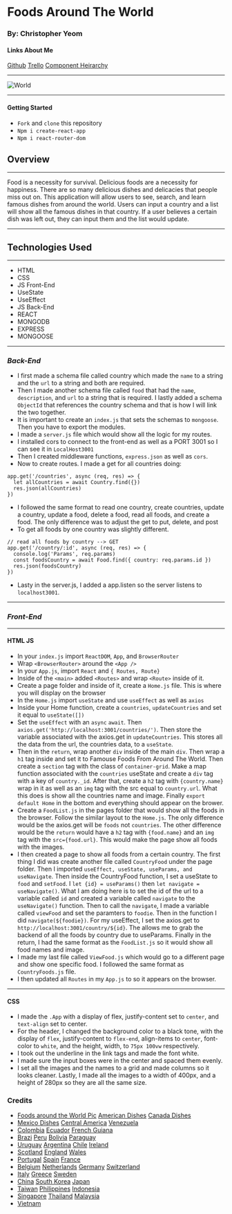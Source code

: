 # Foods Around The World

### By: Christopher Yeom

#### Links About Me

[Github](https://github.com/Cyeom97/Foods-Around-The-World) [Trello](https://trello.com/b/BCrxqu82/foods-around-the-world) [Component Heirarchy](https://lucid.app/lucidchart/8fb6d955-c341-4307-ad7c-81ef31cf3521/edit?beaconFlowId=56E923C1BE354759&invitationId=inv_69f5dce2-b1d2-4b2e-b2ff-0e288157c78c&page=0_0#)

---

![World](https://cdn.tasteatlas.com/static/map_entire2.png)

---

#### **Getting Started**

- `Fork` and `clone` this repository
- `Npm i create-react-app`
- `Npm i react-router-dom`

## **Overview**

---

Food is a necessity for survival. Delicious foods are a necessity for happiness. There are so many delicious dishes and delicacies that people miss out on. This application will allow users to see, search, and learn famous dishes from around the world. Users can input a country and a list will show all the famous dishes in that country. If a user believes a certain dish was left out, they can input them and the list would update.

---

## Technologies Used

---

- HTML
- CSS
- JS Front-End
- UseState
- UseEffect
- JS Back-End
- REACT
- MONGODB
- EXPRESS
- MONGOOSE

---

### _Back-End_

- I first made a schema file called country which made the `name` to a string and the `url` to a string and both are required.
- Then I made another schema file called `food` that had the `name`, `description`, and `url` to a string that is required. I lastly added a schema `ObjectId` that references the country schema and that is how I will link the two together.
- It is important to create an `index.js` that sets the schemas to `mongoose`. Then you have to export the modules.
- I made a `server.js` file which would show all the logic for my routes.
- I installed cors to connect to the front-end as well as a PORT 3001 so I can see it in `LocalHost3001`
- Then I created middleware functions, `express.json` as well as `cors`.
- Now to create routes. I made a get for all countries doing:

```
app.get('/countries', async (req, res) => {
  let allCountries = await Country.find({})
  res.json(allCountries)
})
```

- I followed the same format to read one country, create countries, update a country, update a food, delete a food, read all foods, and create a food. The only difference was to adjust the get to put, delete, and post
- To get all foods by one country was slightly different.

```
// read all foods by country --> GET
app.get('/country/:id', async (req, res) => {
  console.log('Params', req.params)
  const foodsCountry = await Food.find({ country: req.params.id })
  res.json(foodsCountry)
})
```

- Lasty in the server.js, I added a app.listen so the server listens to `localhost3001`.

---

### _Front-End_

---

#### HTML JS

- In your `index.js` import `ReactDOM`, `App`, and `BrowserRouter`
- Wrap `<BrowserRouter>` around the `<App />`
- In your `App.js`, import `React` and `{ Routes, Route}`
- Inside of the `<main>` added `<Routes>` and wrap `<Route>` inside of it.
- Create a page folder and inside of it, create a `Home.js` file. This is where you will display on the browser
- In the `Home.js` import `useState` and use `useEffect` as well as `axios`
- Inside your Home function, create a `countries`, `updateCountries` and set it equal to `useState([])`
- Set the `useEffect` with an `async` `await`. Then `axios.get('http://localhost:3001/countries/')`. Then store the variable associated with the axios.get in `updateCountries`. This stores all the data from the url, the countries data, to a `useState`.
- Then in the `return`, wrap another `div` inside of the main `div`. Then wrap a `h1` tag inside and set it to Famouse Foods From Around The World. Then create a `section` tag with the class of `container-grid`. Make a map function associated with the `countries` useState and create a `div` tag with a key of `country._id`. After that, create a `h2` tag with `{country.name}` wrap in it as well as an `img` tag with the src equal to `country.url`. What this does is show all the countries name and image. Finally `export default Home` in the bottom and everything should appear on the brower.
- Create a `FoodList.js` in the pages folder that would show all the foods in the browser. Follow the similar layout to the `Home.js`. The only difference would be the axios.get will be `foods` not `countries`. The other difference would be the `return` would have a `h2` tag with `{food.name}` and an `img` tag with the `src={food.url}`. This would make the page show all foods with the images.
- I then created a page to show all foods from a certain country. The first thing I did was create another file called `CountryFood` under the page folder. Then I imported `useEffect, useState, useParams, and useNavigate`. Then inside the CountryFood function, I set a useState to `food` and `setFood`. I `let {id} = useParams()` then `let navigate = useNavigate()`. What I am doing here is to set the id of the url to a variable called `id` and created a variable called `navigate` to the `useNavigate()` function. Then to call the `navigate`, I made a variable called `viewFood` and set the paramters to `foodie`. Then in the function I did `navigate(${foodie})`. For my useEffect, I set the axios.get to `http://localhost:3001/country/${id}`. The allows me to grab the backend of all the foods by country due to useParams. Finally in the return, I had the same format as the `FoodList.js` so it would show all food names and image.
- I made my last file called `ViewFood.js` which would go to a different page and show one specific food. I followed the same format as `CountryFoods.js` file.
- I then updated all `Routes` in my `App.js` to so it appears on the browser.

---

#### CSS

- I made the `.App` with a display of flex, justify-content set to `center`, and `text-align` set to center.
- For the header, I changed the background color to a black tone, with the display of `flex`, justify-content to `flex-end`, align-items to `center`, font-color to `white`, and the height, width, to `75px 100vw` respectively.
- I took out the underline in the link tags and made the font white.
- I made sure the input boxes were in the center and spaced them evenly.
- I set all the images and the names to a grid and made columns so it looks cleaner. Lastly, I made all the images to a width of 400px, and a height of 280px so they are all the same size.

### Credits

- [Foods around the World Pic](https://www.google.com/imgres?imgurl=https%3A%2F%2Fcdn.tasteatlas.com%2Fstatic%2Fmap_entire2.png&imgrefurl=https%3A%2F%2Fwww.tasteatlas.com%2F&tbnid=i0CbtQsNU31JhM&vet=12ahUKEwiDvtzJke36AhWHmVMKHU2wBe4QMygBegUIARDsAQ..i&docid=jLTNouDQOj2a-M&w=1500&h=786&q=foods%20around%20the%20world&ved=2ahUKEwiDvtzJke36AhWHmVMKHU2wBe4QMygBegUIARDsAQ)
  [American Dishes](https://www.cnn.com/travel/article/american-food-dishes/index.html)
  [Canada Dishes](https://www.hostelworld.com/blog/best-traditional-canadian-food/)
- [Mexico Dishes](https://www.bbcgoodfood.com/howto/guide/top-10-foods-try-mexico)
  [Central America](https://www.spanish.academy/blog/11-traditional-foods-from-central-america-and-south-america/)
  [Venezuela](https://nomadparadise.com/venezuelan-food/)
- [Colombia](https://nomadparadise.com/colombian-food/)
  [Ecuador](https://traveladdicts.net/10-ecuadorian-food-dishes-not-to-miss/)
  [French Guiana](https://aroundtheworldin80cuisinesblog.wordpress.com/2018/12/23/76-guyana-suriname-and-french-guiana/)
- [Brazi](https://www.rainforestcruises.com/guides/traditional-brazilian-food)
  [Peru](https://www.seriouseats.com/essential-peruvian-cuisine)
  [Bolivia](https://www.rainforestcruises.com/guides/bolivian-food)
  [Paraguay](https://nomadparadise.com/paraguayan-food/)
- [Uruguay](https://nomadparadise.com/uruguayan-food/)
  [Argentina](https://www.bbcgoodfood.com/howto/guide/top-10-foods-try-argentina)
  [Chile](https://www.authenticfoodquest.com/10-popular-chilean-dishes-worth-trying/)
  [Ireland](https://www.bbcgoodfood.com/howto/guide/top-10-foods-try-ireland)
- [Scotland](https://www.bbcgoodfood.com/howto/guide/top-10-foods-try-scotland)
  [England](https://www.twinenglishcentres.com/blog/7-traditional-british-dishes-you-need-to-try)
  [Wales](https://www.bbcgoodfood.com/howto/guide/top-10-foods-try-wales)
- [Portugal](https://www.afar.com/magazine/iconic-portuguese-dishes-and-where-to-try-them)
  [Spain](https://www.bbcgoodfood.com/howto/guide/top-10-foods-try-spain)
  [France](https://learnfrenchinvancouver.com/blog/top-10-french-dishes/)
- [Belgium](https://traveltriangle.com/blog/belgium-food/#:~:text=Belgium%20is%20famous%20for%20waffles,go%20along%20with%20Belgian%20beer.)
  [Netherlands](https://www.eurotunnel.com/uk/holiday-ideas/top-ten-traditional-dutch-foods/)
  [Germany](https://www.expatrio.com/living-germany/german-culture/german-food)
  [Switzerland](https://studyinginswitzerland.com/swiss-cuisine-traditional-food-to-try/)
- [Italy](hotelmousai.com/blog/dining/top-10-traditional-foods-in-italy)
  [Greece](https://www.bbcgoodfood.com/howto/guide/top-10-dishes-try-greece)
  [Sweden](https://nomadparadise.com/swedish-food/)
- [China](https://www.hotelmousai.com/blog/dining/the-10-most-popular-dishes-in-china)
  [South Korea](https://www.hotels.com/go/south-korea/great-korean-dishes)
  [Japan](https://www.willflyforfood.net/the-ultimate-japanese-food-guide-what-to-eat-in-japan-and-where-to-try-them/)
- [Taiwan](https://www.chefspencil.com/most-popular-foods-in-taiwan/)
  [Philippines](https://wanderingwheatleys.com/best-food-to-eat-in-the-philippines/)
  [Indonesia](http://www.indochili.com/top-10-indonesian-food-that-you-must-try.html)
- [Singapore](https://www.hotels.com/go/singapore/best-singapore-dishes)
  [Thailand](https://www.flowermoundyummythai.com/top-7-most-popular-thai-foods/)
  [Malaysia](https://www.chefspencil.com/25-most-popular-malaysian-foods/)
- [Vietnam](https://www.rainforestcruises.com/guides/best-food-vietnam)
